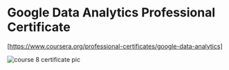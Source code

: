 # Google Data Analytics Professional Certificate
[https://www.coursera.org/professional-certificates/google-data-analytics]

![course 8 certificate pic](https://user-images.githubusercontent.com/69259777/185797604-05ae4450-bd45-4085-aac6-bb5aff64ed63.PNG)


